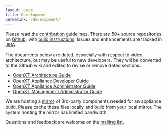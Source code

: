 ```yaml
---
layout: page
title: Development
permalink: /development/
---
```


Please read the [contribution](https://github.com/OpenXT/openxt/wiki/Contributing) guidelines. There are 50+ source repositories on [Github](https://github.com/openxt), with [build instructions](https://github.com/OpenXT/openxt/wiki/How%20to%20build%20OpenXT).  Issues and enhancements are tracked in [JIRA](https://openxt.atlassian.net).

The documents below are dated, especially with respect to video architecture, but may be useful to new developers.  They will be converted to the Github wiki and edited to revise or remove dated sections.

+ [OpenXT Architecture Guide](https://github.com/OpenXT-Extras/docs/blob/master/snapshot/XTArchitectureGuide.pdf?raw=true)
+ [OpenXT Appliance Developer Guide](https://github.com/OpenXT-Extras/docs/blob/master/snapshot/XTEngineDeveloperGuide.pdf?raw=true)
+ [OpenXT Appliance Administrator Guide](https://github.com/OpenXT-Extras/docs/blob/master/snapshot/XTEngineAdministratorGuide.pdf?raw=true)
+ [OpenXT Management Administrator Guide](https://github.com/OpenXT-Extras/docs/blob/master/snapshot/XTSynchronizerAdministratorGuide.pdf?raw=true)



We are hosting a [mirror](http://mirror.openxt.org) of 3rd-party components needed for an appliance build. Please cache these files locally and build from your local mirror. The system hosting the mirror has limited bandwidth. 

Questions and feedback are welcome on the [mailing list](https://groups.google.com/forum/#!forum/openxt).

